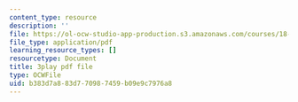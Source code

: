 ```yaml
---
content_type: resource
description: ''
file: https://ol-ocw-studio-app-production.s3.amazonaws.com/courses/18-06sc-linear-algebra-fall-2011/b383d7a883d770987459b09e9c7976a8_lpnY5QVjU5w.pdf
file_type: application/pdf
learning_resource_types: []
resourcetype: Document
title: 3play pdf file
type: OCWFile
uid: b383d7a8-83d7-7098-7459-b09e9c7976a8
---
```

